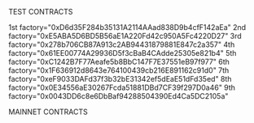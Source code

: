 TEST CONTRACTS

1st factory="0xD6d35F284b35131A2114AAad838D9b4cfF142aEa"
2nd factory="0xE5ABA5D6BD5B56aE1A220Fd42c950A5Fc4220D27"
3rd factory="0x278b706CB87A913c2AB94431879881E847c2a357"
4th factory="0x61EE00774A29936D5f3cBaB4CAdde25305e821b4"
5th factory="0xC1242B7F77Aeafe5b8BbC147F7E37551eB97f977"
6th factory="0x1F636912d8643e764100439cb216E891162c91d0"
7th factory="0xeF9033DAFd37f3b32bE31342ef5dEaE51dFd35ed"
8th factory="0x0E34556aE30267Fcda51881DBd7CF39f297D0a46"
9th factory="0x0043DD6c8e6DbBaf94288504390Ed4Ca5DC2105a"

MAINNET CONTRACTS